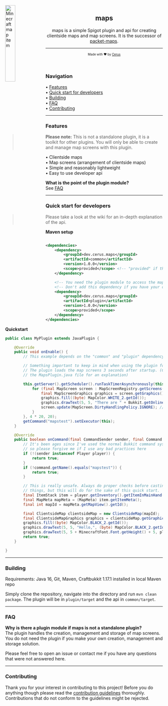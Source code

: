 <img width="25%" height="25%" align="left" src="https://cerus.dev/img/mc_map_item.png" alt="Minecraft map item">

<h2 align="center">maps</h2>
<p align="center">maps is a simple Spigot plugin and api for creating clientside maps and map screens. It is the successor
of <a href="https://github.com/cerus/packet-maps">packet-maps</a>.</p>

<hr>
<p align="center"><sub><sup>Made with ♥ by <a href="https://github.com/cerus">Cerus</a></sup></sub></p>
<br>

### Navigation

• [Features](#Features)\
• [Quick start for developers](#Quick-start-for-developers)\
• [Building](#Building)\
• [FAQ](#FAQ)\
• [Contributing](#Contributing)

<hr>

### Features

> **Please note:** This is not a standalone plugin, it is a toolkit for other plugins. You will only be able to create and manage map screens with this plugin.

• Clientside maps\
• Map screens (arrangement of clientside maps)\
• Simple and reasonably lightweight\
• Easy to use developer api

**What is the point of the plugin module?**\
See [FAQ](#FAQ)

<hr>

### Quick start for developers

> Please take a look at the wiki for an in-depth explanation of the api.

**Maven setup**

```xml

<dependencies>
    <dependency>
        <groupId>dev.cerus.maps</groupId>
        <artifactId>common</artifactId>
        <version>1.0.0</version>
        <scope>provided</scope> <!-- "provided" if the maps plugin is on the server, "compile" if not -->
    </dependency>

    <!-- You need the plugin module to access the map screen registry of the plugin. -->
    <!-- Don't add this dependency if you have your own storage solution. -->
    <dependency>
        <groupId>dev.cerus.maps</groupId>
        <artifactId>plugin</artifactId>
        <version>1.0.0</version>
        <scope>provided</scope>
    </dependency>
</dependencies>
```

**Quickstart**

```java
public class MyPlugin extends JavaPlugin {

    @Override
    public void onEnable() {
        // This example depends on the "common" and "plugin" dependency.

        // Something important to keep in mind when using the plugin for storage:
        // The plugin loads the map screens 3 seconds after startup. (Check out
        // the MapsPlugin.java file for an explanation)

        this.getServer().getScheduler().runTaskTimerAsynchronously(this, () -> {
            for (final MapScreen screen : MapScreenRegistry.getScreens()) {
                final MapScreenGraphics graphics = screen.getGraphics();
                graphics.fill((byte) MapColor.WHITE_2.getId());
                graphics.drawText(5, 5, "There are " + Bukkit.getOnlinePlayers().size() + " players on the server", (byte) MapColor.BLACK_2.getId(), 2);
                screen.update(MapScreen.DirtyHandlingPolicy.IGNORE); // Send map screen to all online players
            }
        }, 4 * 20, 20);
        getCommand("mapstest").setExecutor(this);
    }

    @Override
    public boolean onCommand(final CommandSender sender, final Command command, final String label, final String[] args) {
        // It's been ages since I've used the normal Bukkit command system 
        // so please forgive me if I use any bad practices here
        if (!(sender instanceof Player player)) {
            return true;
        }
        if (!command.getName().equals("mapstest")) {
            return true;
        }

        // This is really unsafe. Always do proper checks before casting 
        // things, but this will do for the sake of this quick start.
        final ItemStack item = player.getInventory().getItemInMainHand();
        final MapMeta mapMeta = (MapMeta) item.getItemMeta();
        final int mapId = mapMeta.getMapView().getId();

        final ClientsideMap clientsideMap = new ClientsideMap(mapId);
        final ClientsideMapGraphics graphics = clientsideMap.getGraphics();
        graphics.fill((byte) MapColor.BLACK_2.getId());
        graphics.drawText(5, 5, "Hello,", (byte) MapColor.BLACK_2.getId(), 1);
        graphics.drawText(5, 5 + MinecraftFont.Font.getHeight() + 5, player.getName(), (byte) MapColor.WHITE_2.getId(), 2);
        return true;
    }

}
```

<hr>

### Building

Requirements: Java 16, Git, Maven, Craftbukkit 1.17.1 installed in local Maven repo

Simply clone the repository, navigate into the directory and run `mvn clean package`. The plugin will be in `plugin/target` and the api
in `common/target`.

<hr>

### FAQ

**Why is there a plugin module if maps is not a standalone plugin?**\
The plugin handles the creation, management and storage of map screens. You do not need the plugin if you make your own creation, management and
storage solution.

Please feel free to open an issue or contact me if you have any questions that were not answered here.

<hr>

### Contributing

Thank you for your interest in contributing to this project! Before you do anything though please read the [contribution guidelines](CONTRIBUTING.md)
thoroughly. Contributions that do not conform to the guidelines might be rejected.